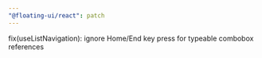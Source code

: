 ```yaml
---
"@floating-ui/react": patch
---
```


fix(useListNavigation): ignore Home/End key press for typeable combobox references
